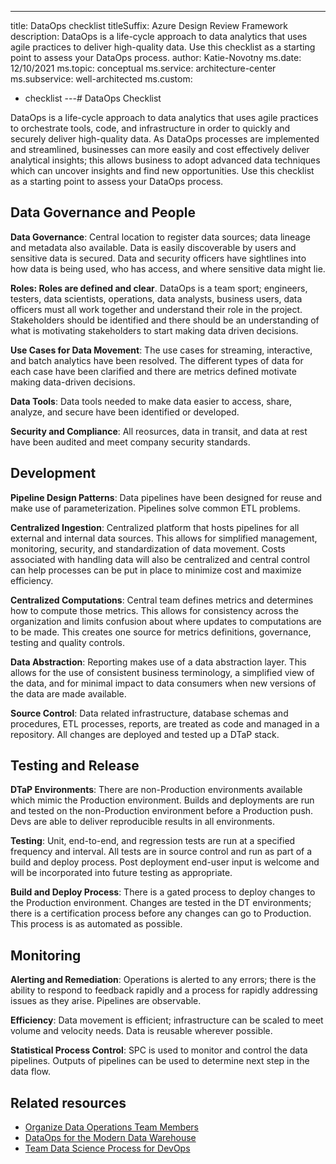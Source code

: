 ---
title: DataOps checklist
titleSuffix: Azure Design Review Framework
description: DataOps is a life-cycle approach to data analytics that uses agile practices to deliver high-quality data. Use this checklist as a starting point to assess your DataOps process. 
author: Katie-Novotny
ms.date: 12/10/2021
ms.topic: conceptual
ms.service: architecture-center
ms.subservice: well-architected
ms.custom:
  - checklist
---# DataOps Checklist

DataOps is a life-cycle approach to data analytics that uses agile practices to orchestrate tools, code, and infrastructure in order to quickly and securely deliver high-quality data.  As DataOps processes are implemented and streamlined, businesses can more easily and cost effectively deliver analytical insights; this allows business to adopt advanced data techniques which can uncover insights and find new opportunities.  Use this checklist as a starting point to assess your DataOps process. 

## Data Governance and People
**Data Governance**: Central location to register data sources; data lineage and metadata also available.  Data is easily discoverable by users and sensitive data is secured.  Data and security officers have sightlines into how data is being used, who has access, and where sensitive data might lie.  

**Roles: Roles are defined and clear**.  DataOps is a team sport; engineers, testers, data scientists, operations, data analysts, business users, data officers must all work together and understand their role in the project.  Stakeholders should be identified and there should be an understanding of what is motivating stakeholders to start making data driven decisions. 

**Use Cases for Data Movement**: The use cases for streaming, interactive, and batch analytics have been resolved.  The different types of data for each case have been clarified and there are metrics defined motivate making data-driven decisions. 

**Data Tools**: Data tools needed to make data easier to access, share, analyze, and secure have been identified or developed.

**Security and Compliance**: All reosurces, data in transit, and data at rest have been audited and meet company security standards.

## Development
**Pipeline Design Patterns**: Data pipelines have been designed for reuse and make use of parameterization.  Pipelines solve common ETL problems. 

**Centralized Ingestion**: Centralized platform that hosts pipelines for all external and internal data sources.  This allows for simplified management, monitoring, security, and standardization of data movement.  Costs associated with handling data will also be centralized and central control can help processes can be put in place to minimize cost and maximize efficiency. 

**Centralized Computations**: Central team defines metrics and determines how to compute those metrics.  This allows for consistency across the organization and limits confusion about where updates to computations are to be made.  This creates one source for metrics definitions, governance, testing and quality controls. 

**Data Abstraction**: Reporting makes use of a data abstraction layer.  This allows for the use of consistent business terminology, a simplified view of the data, and for minimal impact to data consumers when new versions of the data are made available. 

**Source Control**: Data related infrastructure, database schemas and procedures, ETL processes, reports, are treated as code and managed in a repository.  All changes are deployed and tested up a DTaP stack. 

## Testing and Release
**DTaP Environments**: There are non-Production environments available which mimic the Production environment.  Builds and deployments are run and tested on the non-Production environment before a Production push.  Devs are able to deliver reproducible results in all environments. 

**Testing**: Unit, end-to-end, and regression tests are run at a specified frequency and interval.  All tests are in source control and run as part of a build and deploy process.  Post deployment end-user input is welcome and will be incorporated into future testing as appropriate. 

**Build and Deploy Process**: There is a gated process to deploy changes to the Production environment.  Changes are tested in the DT environments; there is a certification process before any changes can go to Production.  This process is as automated as possible. 

## Monitoring
**Alerting and Remediation**: Operations is alerted to any errors; there is the ability to respond to feedback rapidly and a process for rapidly addressing issues as they arise.  Pipelines are observable. 

**Efficiency**: Data movement is efficient; infrastructure can be scaled to meet volume and velocity needs.  Data is reusable wherever possible. 

**Statistical Process Control**: SPC is used to monitor and control the data pipelines.  Outputs of pipelines can be used to determine next step in the data flow.   

## Related resources

  - [Organize Data Operations Team Members](/azure/cloud-adoption-framework/scenarios/data-management/organize)
  - [DataOps for the Modern Data Warehouse](/azure/architecture/example-scenario/data-warehouse/dataops-mdw)
  - [Team Data Science Process for DevOps](/azure/architecture/data-science-process/team-data-science-process-for-devops)
